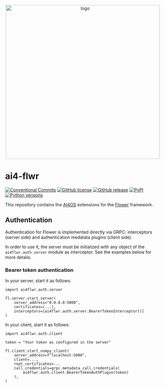 <div align="center">
  <img src="https://ai4eosc.eu/wp-content/uploads/sites/10/2022/09/horizontal-transparent.png" alt="logo" width="500"/>
</div>


# ai4-flwr

[![Conventional Commits](https://img.shields.io/badge/Conventional%20Commits-1.0.0-%23FE5196?logo=conventionalcommits&logoColor=white)](https://conventionalcommits.org)
[![GitHub license](https://img.shields.io/github/license/ai4os/ai4-flwr.svg)](https://github.com/ai4os/ai4-flwr/blob/master/LICENSE)
[![GitHub release](https://img.shields.io/github/release/ai4os/ai4-flwr.svg)](https://github.com/ai4os/ai4-flwr/releases)
[![PyPI](https://img.shields.io/pypi/v/ai4flwr.svg)](https://pypi.python.org/pypi/ai4flwr)
[![Python versions](https://img.shields.io/pypi/pyversions/ai4flwr.svg)](https://pypi.python.org/pypi/ai4flwr)


This repository contains the [AI4OS](https://github.com/ai4os) extensions for
the [Flower](https://github.com/adap/flower) framework.

## Authentication

Authentication for Flower is implemented directly via GRPC: interceptors
(server side) and authentication medatata plugins (client side).

In order to use it, the server must be initialized with any object of the
`ai4flwr.auth.server` module as interceptor. See the examples below for more
details.

### Bearer token authentication

In your server, start it as follows:

    import ai4flwr.auth.server

    fl.server.start_server(
        server_address="0.0.0.0:5000",
        certificates=(...),
        interceptors=[ai4flwr.auth.server.BearerTokenInterceptor()]
    )

In your client, start it as follows:

    import ai4flwr.auth.client

    token = "Your token as configured in the server"

    fl.client.start_numpy_client(
        server_address=f"localhost:5000",
        client=...,
        root_certificates=...
        call_credentials=grpc.metadata_call_credentials(
            ai4flwr.auth.client.BearerTokenAuthPlugin(token)
        ),
    )
